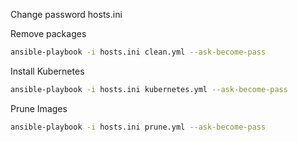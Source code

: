 Change password hosts.ini

Remove packages
````bash
ansible-playbook -i hosts.ini clean.yml --ask-become-pass
````

Install Kubernetes
````bash
ansible-playbook -i hosts.ini kubernetes.yml --ask-become-pass
````

Prune Images
````bash
ansible-playbook -i hosts.ini prune.yml --ask-become-pass
````